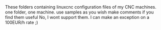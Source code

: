 These folders containing linuxcnc configuration files of my CNC machines.
one folder, one machine.
use samples as you wish 
make comments if you find them useful
No, I wont support them.
I can make an exception on a 100EUR/h rate ;)
